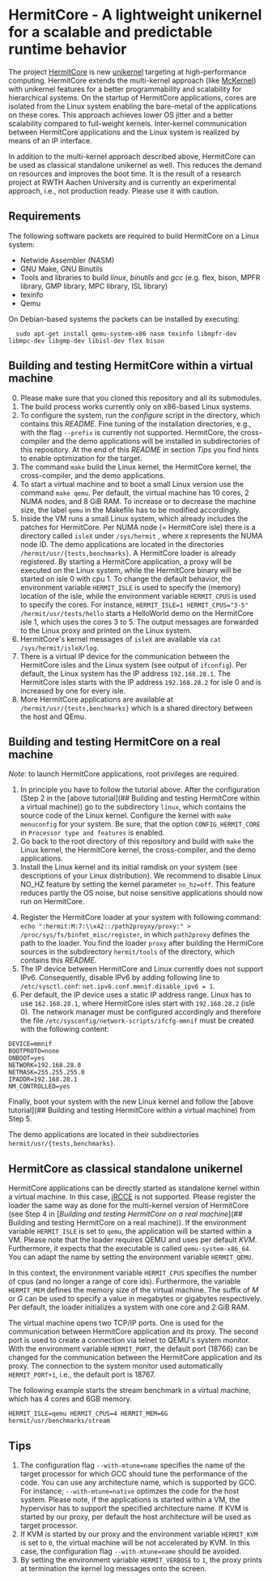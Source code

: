 # HermitCore - A lightweight unikernel for a scalable and predictable runtime behavior

The project [HermitCore](http://www.hermitcore.org) is new [unikernel](http://unikernel.org) targeting at high-performance computing.
HermitCore extends the multi-kernel approach (like [McKernel](http://www-sys-aics.riken.jp/ResearchTopics/os/mckernel.html])) with unikernel features for a better programmability and scalability for hierarchical systems.
On the startup of HermitCore applications, cores are isolated from the Linux system enabling the bare-metal of the applications on these cores.
This approach achieves lower OS jitter and a better scalability compared to full-weight kernels.
Inter-kernel communication between HermitCore applications and the Linux system is realized by means of an IP interface.

In addition to the multi-kernel approach described above, HermitCore can be used as classical standalone unikernel as well.
This reduces the demand on resources and improves the boot time.
It is the result of a research project at RWTH Aachen University and is currently an experimental approach, i.e., not production ready.
Please use it with caution.

## Requirements

The following software packets are required to build HermitCore on a Linux system:

* Netwide Assembler (NASM)
* GNU Make, GNU Binutils
* Tools and libraries to build *linux*, *binutils* and *gcc* (e.g. flex, bison, MPFR library, GMP library, MPC library, ISL library)
* texinfo
* Qemu

On Debian-based systems the packets can be installed by executing:
```
  sudo apt-get install qemu-system-x86 nasm texinfo libmpfr-dev libmpc-dev libgmp-dev libisl-dev flex bison
```

## Building and testing HermitCore within a virtual machine

0. Please make sure that you cloned this repository and all its submodules.
1. The build process works currently only on x86-based Linux systems.
2. To configure the system, run the *configure* script in the directory, which contains this *README*. Fine tuning of the installation directories, e.g., with the flag `--prefix` is currently not supported. HermitCore, the cross-compiler and the demo applications will be installed in subdirectories of this repository. At the end of this *README* in section *Tips* you find hints to enable optimization for the target.
3. The command `make` build the Linux kernel, the HermitCore kernel, the cross-compiler, and the demo applications.
4. To start a virtual machine and to boot a small Linux version use the command `make qemu`. Per default, the virtual machine has 10 cores, 2 NUMA nodes, and 8 GiB RAM. To increase or to decrease the machine size, the label `qemu` in the Makefile has to be modified accordingly.
5. Inside the VM runs a small Linux system, which already includes the patches for HermitCore. Per NUMA node (= HermitCore isle) there is a directory called `isleX` under `/sys/hermit` , where `X` represents the NUMA node ID. The demo applications are located in the directories `/hermit/usr/{tests,benchmarks}`. A HermitCore loader is already registered. By starting a HermitCore application, a proxy will be executed on the Linux system, while the HermitCore binary will be started on isle 0 with cpu 1. To change the default behavior, the environment variable `HERMIT_ISLE` is used to specify the (memory) location of the isle, while the environment variable `HERMIT_CPUS` is used to specify the cores. For instance, `HERMIT_ISLE=1 HERMIT_CPUS="3-5" /hermit/usr/tests/hello` starts a HelloWorld demo on the HermitCore isle 1, which uses the cores 3 to 5. The output messages are forwarded to the Linux proxy and printed on the Linux system.
6. HermitCore's kernel messages of `isleX` are available via `cat /sys/hermit/isleX/log`.
7. There is a virtual IP device for the communication between the HermitCore isles and the Linux system (see output of `ifconfig`). Per default, the Linux system has the IP address `192.168.28.1`. The HermitCore isles starts with the IP address `192.168.28.2` for isle 0 and is increased by one for every isle.
8. More HermitCore applications are available at `/hermit/usr/{tests,benchmarks}` which is a shared directory between the host and QEmu.

## Building and testing HermitCore on a real machine

*Note*: to launch HermitCore applications, root privileges are required.

1. In principle you have to follow the tutorial above. After the configuration (Step 2 in the [above tutorial](## Building and testing HermitCore within a virtual machine)) go to the subdirectory `linux`, which contains the source code of the Linux kernel. Configure the kernel with `make menuconfig` for your system. Be sure, that the option `CONFIG_HERMIT_CORE` in `Processor type and features` is enabled.
2. Go back to the root directory of this repository and build with `make` the Linux kernel, the HermitCore kernel, the cross-compiler, and the demo applications.
3. Install the Linux kernel and its initial ramdisk on your system (see descriptions of your Linux distribution). We recommend to disable Linux NO_HZ feature by setting the kernel parameter `no_hz=off`. This feature reduces partly the OS noise, but noise sensitive applications should now run on HermitCore.
<!---
Not sure what this means
--->
4. Register the HermitCore loader at your system with following command: `echo ":hermit:M:7:\\x42::/path2proyxy/proxy:" > /proc/sys/fs/binfmt_misc/register`, in which `path2proxy` defines the path to the loader. You find the loader `proxy` after building the HermiCore sources in the subdirectory `hermit/tools` of the directory, which contains this *README*.
5. The IP device between HermitCore and Linux currently does not support IPv6. Consequently, disable IPv6 by adding following line to `/etc/sysctl.conf`: `net.ipv6.conf.mmnif.disable_ipv6 = 1`.
6. Per default, the IP device uses a static IP address range. Linux has to use `162.168.28.1`, where HermitCore isles start with `192.168.28.2` (isle 0). The network manager must be configured accordingly and therefore the file `/etc/sysconfig/network-scripts/ifcfg-mmnif` must be created with the following content:
```
DEVICE=mmnif
BOOTPROTO=none
ONBOOT=yes
NETWORK=192.168.28.0
NETMASK=255.255.255.0
IPADDR=192.168.28.1
NM_CONTROLLED=yes
```
Finally, boot your system with the new Linux kernel and follow the [above tutorial](## Building and testing HermitCore within a virtual machine) from Step 5.

The demo applications are located in their subdirectories `hermit/usr/{tests,benchmarks}`.

## HermitCore as classical standalone unikernel

HermitCore applications can be directly started as standalone kernel within a virtual machine.
In this case, [iRCCE](http://www.lfbs.rwth-aachen.de/publications/files/iRCCE.pdf) is not supported.
Please register the loader the same way as done for the multi-kernel version of HermitCore (see Step 4 in [*Building and testing HermitCore on a real machine*](## Building and testing HermitCore on a real machine)).
If the environment variable `HERMIT_ISLE` is set to `qemu`, the application will be started within a VM.
Please note that the loader requires QEMU and uses per default *KVM*. Furthermore, it expects that the executable is called `qemu-system-x86_64`.
You can adapt the name by setting the environment variable `HERMIT_QEMU`.

In this context, the environment variable `HERMIT_CPUS` specifies the number of cpus (and no longer a range of core ids).
Furthermore, the variable `HERMIT_MEM` defines the memory size of the virtual machine.
The suffix of *M* or *G* can be used to specify a value in megabytes or gigabytes respectively.
Per default, the loader initializes a system with one core and 2 GiB RAM.

The virtual machine opens two TCP/IP ports.
One is used for the communication between HermitCore application and its proxy.
The second port is used to create a connection via telnet to QEMU's system monitor.
With the environment variable `HERMIT_PORT`, the default port (18766) can be changed for the communication between the HermitCore application and its proxy.
The connection to the system monitor used automatically `HERMIT_PORT+1`, i.e., the default port is 18767.

The following example starts the stream benchmark in a virtual machine, which has 4 cores and 6GB memory.
```
HERMIT_ISLE=qemu HERMIT_CPUS=4 HERMIT_MEM=6G hermit/usr/benchmarks/stream
```

## Tips

1. The configuration flag `--with-mtune=name` specifies the name of the target processor for which GCC should tune the performance of the code. You can use any architecture name, which is supported by GCC. For instance, `--with-mtune=native` optimzes the code for the host system. Please note, if the applications is started within a VM, the hypervisor has to support the specified architecture name. If KVM is started by our proxy, per default the host architecture will be used as target processor.
2. If KVM is started by our proxy and the environment variable `HERMIT_KVM` is set to `0`, the virtual machine will be not accelerated by KVM. In this case, the configuration flag `--with-mtune=name` should be avoided.
3. By setting the environment variable `HERMIT_VERBOSE` to `1`, the proxy prints at termination the kernel log messages onto the screen.
